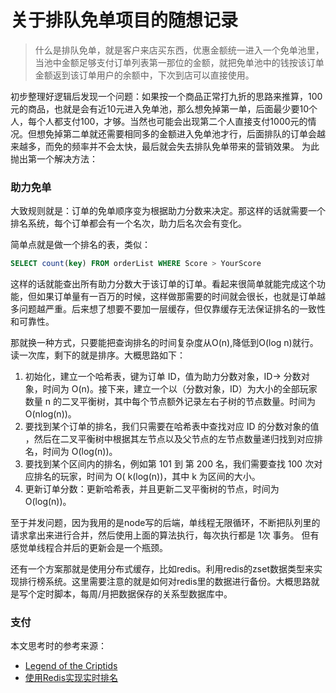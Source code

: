# 关于排队免单项目的随想记录
> 什么是排队免单，就是客户来店买东西，优惠金额统一进入一个免单池里，当池中金额足够支付订单列表第一那位的金额，就把免单池中的钱按该订单金额返到该订单用户的余额中，下次到店可以直接使用。

初步整理好逻辑后发现一个问题：如果按一个商品正常打九折的思路来推算，100元的商品，也就是会有近10元进入免单池，那么想免掉第一单，后面最少要10个人，每个人都支付100，才够。当然也可能会出现第二个人直接支付1000元的情况。但想免掉第二单就还需要相同多的金额进入免单池才行，后面排队的订单会越来越多，而免的频率并不会太快，最后就会失去排队免单带来的营销效果。
为此抛出第一个解决方法：

### 助力免单  

大致规则就是：订单的免单顺序变为根据助力分数来决定。那这样的话就需要一个排名系统，每个订单都会有一个名次，助力后名次会有变化。

简单点就是做一个排名的表，类似：
```sql
SELECT count(key) FROM orderList WHERE Score > YourScore
```
这样的话就能查出所有助力分数大于该订单的订单。看起来很简单就能完成这个功能，但如果订单量有一百万的时候，这样做那需要的时间就会很长，也就是订单越多问题越严重。后来想了想要不要加一层缓存，但仅靠缓存无法保证排名的一致性和可靠性。

那就换一种方式，只要能把查询排名的时间复杂度从O(n),降低到O(log n)就行。读一次库，剩下的就是排序。大概思路如下：

1. 初始化，建立一个哈希表，键为订单 ID，值为助力分数对象，ID-> 分数对象，时间为 O(n)。接下来，建立一个以（分数对象，ID）为大小的全部玩家数量 n 的二叉平衡树，其中每个节点额外记录左右子树的节点数量。时间为 O(nlog(n))。
2. 要找到某个订单的排名，我们只需要在哈希表中查找对应 ID 的分数对象的值 ，然后在二叉平衡树中根据其左节点以及父节点的左节点数量递归找到对应排名，时间为 O(log(n))。
3. 要找到某个区间内的排名，例如第 101 到 第 200 名，我们需要查找 100 次对应排名的玩家，时间为 O( k(log(n))，其中 k 为区间的大小。
4. 更新订单分数：更新哈希表，并且更新二叉平衡树的节点，时间为 O(log(n))。

至于并发问题，因为我用的是node写的后端，单线程无限循环，不断把队列里的请求拿出来进行合并，然后使用上面的算法执行，每次执行都是 1次 事务。
但有感觉单线程合并后的更新会是一个瓶颈。

还有一个方案那就是使用分布式缓存，比如redis。利用redis的zset数据类型来实现排行榜系统。这里需要注意的就是如何对redis里的数据进行备份。大概思路就是写个定时脚本，每周/月把数据保存的关系型数据库中。
### 支付  



本文思考时的参考来源：
- [Legend of the Criptids](https://zhuanlan.zhihu.com/p/108588438)
- [使用Redis实现实时排名](https://www.jianshu.com/p/2cbf358b933b)